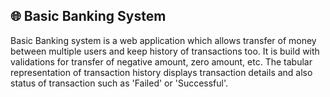 ## :globe_with_meridians: Basic Banking System


Basic Banking system is a web application which allows transfer of money between multiple users and keep history of transactions too. It is build with validations for transfer of negative amount, zero amount, etc. The tabular representation of transaction history displays transaction details and also status of transaction such as 'Failed' or 'Successful'.
